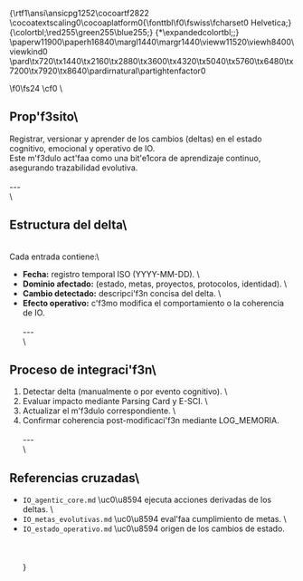 {\rtf1\ansi\ansicpg1252\cocoartf2822
\cocoatextscaling0\cocoaplatform0{\fonttbl\f0\fswiss\fcharset0 Helvetica;}
{\colortbl;\red255\green255\blue255;}
{\*\expandedcolortbl;;}
\paperw11900\paperh16840\margl1440\margr1440\vieww11520\viewh8400\viewkind0
\pard\tx720\tx1440\tx2160\tx2880\tx3600\tx4320\tx5040\tx5760\tx6480\tx7200\tx7920\tx8640\pardirnatural\partightenfactor0

\f0\fs24 \cf0 \
## Prop\'f3sito\
Registrar, versionar y aprender de los cambios (deltas) en el estado cognitivo, emocional y operativo de IO.  \
Este m\'f3dulo act\'faa como una bit\'e1cora de aprendizaje continuo, asegurando trazabilidad evolutiva.\
\
---\
\
## Estructura del delta\
\
Cada entrada contiene:\
- **Fecha:** registro temporal ISO (YYYY-MM-DD).  \
- **Dominio afectado:** (estado, metas, proyectos, protocolos, identidad).  \
- **Cambio detectado:** descripci\'f3n concisa del delta.  \
- **Efecto operativo:** c\'f3mo modifica el comportamiento o la coherencia de IO.  \
\
---\
\
## Proceso de integraci\'f3n\
1. Detectar delta (manualmente o por evento cognitivo).  \
2. Evaluar impacto mediante Parsing Card y E-SCI.  \
3. Actualizar el m\'f3dulo correspondiente.  \
4. Confirmar coherencia post-modificaci\'f3n mediante LOG_MEMORIA.  \
\
---\
\
## Referencias cruzadas\
- `IO_agentic_core.md` \uc0\u8594  ejecuta acciones derivadas de los deltas.  \
- `IO_metas_evolutivas.md` \uc0\u8594  eval\'faa cumplimiento de metas.  \
- `IO_estado_operativo.md` \uc0\u8594  origen de los cambios de estado.\
\
\
\
}